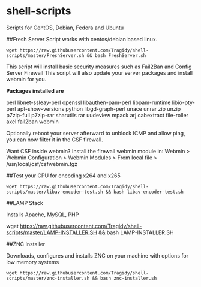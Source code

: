 # shell-scripts

Scripts for CentOS, Debian, Fedora and Ubuntu

##Fresh Server Script
works with centos/debian based linux.
```
wget https://raw.githubusercontent.com/Tragidy/shell-scripts/master/FreshServer.sh && bash FreshServer.sh
```
This script will install basic security measures such as Fail2Ban and Config Server Firewall
This script will also update your server packages and install webmin for you.

**Packages installed are**

perl libnet-ssleay-perl openssl libauthen-pam-perl libpam-runtime libio-pty-perl apt-show-versions python libgd-graph-perl unace unrar zip unzip p7zip-full p7zip-rar sharutils rar uudeview mpack arj cabextract file-roller axel fail2ban webmin

Optionally reboot your server afterward to unblock ICMP and allow ping, you can now filter it in the CSF firewall.

Want CSF inside webmin?
Install the firewall webmin module in:
Webmin > Webmin Configuration > Webmin Modules >
From local file > /usr/local/csf/csfwebmin.tgz

##Test your CPU for encoding x264 and x265
```
wget https://raw.githubusercontent.com/Tragidy/shell-scripts/master/libav-encoder-test.sh && bash libav-encoder-test.sh
```
##LAMP Stack

Installs Apache, MySQL, PHP

wget https://raw.githubusercontent.com/Tragidy/shell-scripts/master/LAMP-INSTALLER.SH && bash LAMP-INSTALLER.SH

##ZNC Installer

Downloads, configures and installs ZNC on your machine with options for low memory systems
```
wget https://raw.githubusercontent.com/Tragidy/shell-scripts/master/znc-installer.sh && bash znc-installer.sh
```
